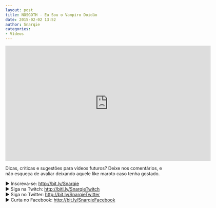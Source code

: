 ```yaml
---
layout: post
title: NOSGOTH - Eu Sou o Vampiro Doidão
date: 2015-02-02 13:52
author: Snarqie
categories:
- Vídeos
---
```

<iframe width="640" height="360" src="https://www.youtube.com/embed/1rOxVUWv1lQ?rel=0&amp;showinfo=0" frameborder="0" allowfullscreen></iframe>
<p>Dicas, críticas e sugestões para vídeos futuros? Deixe nos comentários, e não esqueça de avaliar deixando aquele like maroto caso tenha gostado.</p>
<p>
▶ Inscreva-se: <a href="http://bit.ly/Snarqie">http://bit.ly/Snarqie</a><br />
▶ Siga na Twitch: <a href="http://bitl.ly/SnarqieTwitch">http://bitl.ly/SnarqieTwitch</a><br />
▶ Siga no Twitter: <a href="http://bit.ly/SnarqieTwitter">http://bit.ly/SnarqieTwitter</a><br />
▶ Curta no Facebook: <a href="http://bit.ly/SnarqieFacebook">http://bit.ly/SnarqieFacebook</a>
</p>
